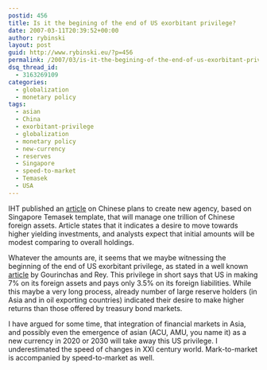 ```yaml
---
postid: 456
title: Is it the begining of the end of US exorbitant privilege?
date: 2007-03-11T20:39:52+00:00
author: rybinski
layout: post
guid: http://www.rybinski.eu/?p=456
permalink: /2007/03/is-it-the-begining-of-the-end-of-us-exorbitant-privilege/
dsq_thread_id:
  - 3163269109
categories:
  - globalization
  - monetary policy
tags:
  - asian
  - China
  - exorbitant-privilege
  - globalization
  - monetary policy
  - new-currency
  - reserves
  - Singapore
  - speed-to-market
  - Temasek
  - USA
---
```

IHT published an [article](http://iht.com/articles/2007/03/09/business/invest.php) on Chinese plans to create new agency, based on Singapore Temasek template, that will manage one trillion of Chinese foreign assets. Article states that it indicates a desire to move towards higher yielding investments, and analysts expect that initial amounts will be modest comparing to overall holdings.

Whatever the amounts are, it seems that we maybe witnessing the beginning of the end of US exorbitant privilege, as stated in a well known [article](http://www.rybinski.eu/resources/non-modules.d/dispatcher/dispatch.php?id=1195) by Gourinchas and Rey. This privilege in short says that US in making 7% on its foreign assets and pays only 3.5% on its foreign liabilities. While this maybe a very long process, already number of large reserve holders (in Asia and in oil exporting countries) indicated their desire to make higher returns than those offered by treasury bond markets. 

I have argued for some time, that integration of financial markets in Asia, and possibly even the emergence of asian (ACU, AMU, you name it) as a new currency in 2020 or 2030 will take away this US privilege. I underestimated the speed of changes in XXI century world. Mark-to-market is accompanied by speed-to-market as well.
